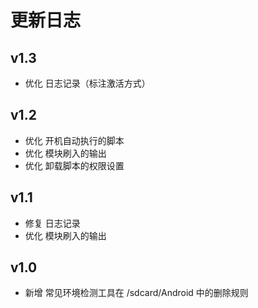 # 更新日志 

## v1.3
- 优化 日志记录（标注激活方式）

## v1.2
- 优化 开机自动执行的脚本
- 优化 模块刷入的输出
- 优化 卸载脚本的权限设置

## v1.1
- 修复 日志记录
- 优化 模块刷入的输出

## v1.0
- 新增 常见环境检测工具在 /sdcard/Android 中的删除规则
